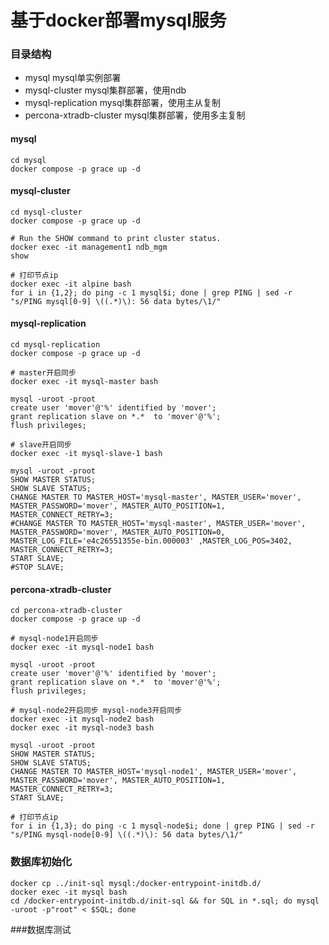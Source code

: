 # 基于docker部署mysql服务

### 目录结构
- mysql                      mysql单实例部署
- mysql-cluster              mysql集群部署，使用ndb
- mysql-replication          mysql集群部署，使用主从复制
- percona-xtradb-cluster     mysql集群部署，使用多主复制

#### mysql
```shell
cd mysql
docker compose -p grace up -d 
```

#### mysql-cluster
```shell
cd mysql-cluster
docker compose -p grace up -d 

# Run the SHOW command to print cluster status. 
docker exec -it management1 ndb_mgm
show

# 打印节点ip
docker exec -it alpine bash
for i in {1,2}; do ping -c 1 mysql$i; done | grep PING | sed -r "s/PING mysql[0-9] \((.*)\): 56 data bytes/\1/"  
```

#### mysql-replication
```shell
cd mysql-replication
docker compose -p grace up -d 

# master开启同步
docker exec -it mysql-master bash

mysql -uroot -proot
create user 'mover'@'%' identified by 'mover';
grant replication slave on *.*  to 'mover'@'%';
flush privileges;

# slave开启同步
docker exec -it mysql-slave-1 bash

mysql -uroot -proot
SHOW MASTER STATUS;
SHOW SLAVE STATUS;
CHANGE MASTER TO MASTER_HOST='mysql-master', MASTER_USER='mover', MASTER_PASSWORD='mover', MASTER_AUTO_POSITION=1, MASTER_CONNECT_RETRY=3;
#CHANGE MASTER TO MASTER_HOST='mysql-master', MASTER_USER='mover', MASTER_PASSWORD='mover', MASTER_AUTO_POSITION=0, MASTER_LOG_FILE='e4c26551355e-bin.000003' ,MASTER_LOG_POS=3402, MASTER_CONNECT_RETRY=3;
START SLAVE;
#STOP SLAVE;

```

#### percona-xtradb-cluster
```shell
cd percona-xtradb-cluster
docker compose -p grace up -d 

# mysql-node1开启同步
docker exec -it mysql-node1 bash

mysql -uroot -proot
create user 'mover'@'%' identified by 'mover';
grant replication slave on *.*  to 'mover'@'%';
flush privileges;

# mysql-node2开启同步 mysql-node3开启同步
docker exec -it mysql-node2 bash
docker exec -it mysql-node3 bash

mysql -uroot -proot
SHOW MASTER STATUS;
SHOW SLAVE STATUS;
CHANGE MASTER TO MASTER_HOST='mysql-node1', MASTER_USER='mover', MASTER_PASSWORD='mover', MASTER_AUTO_POSITION=1, MASTER_CONNECT_RETRY=3;
START SLAVE;

# 打印节点ip
for i in {1,3}; do ping -c 1 mysql-node$i; done | grep PING | sed -r "s/PING mysql-node[0-9] \((.*)\): 56 data bytes/\1/"  
```

### 数据库初始化
```shell
docker cp ../init-sql mysql:/docker-entrypoint-initdb.d/
docker exec -it mysql bash
cd /docker-entrypoint-initdb.d/init-sql && for SQL in *.sql; do mysql -uroot -p"root" < $SQL; done
```

###数据库测试
```shell
```